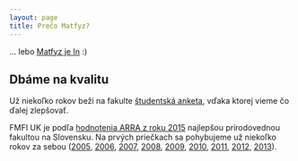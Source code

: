 ```yaml
---
layout: page
title: Prečo Matfyz?
---
```


... lebo [Matfyz je In](https://www.facebook.com/MatfyzJeIn) :)

## Dbáme na kvalitu
Už niekoľko rokov beží na fakulte [študentská anketa](https://anketa.fmph.uniba.sk), vďaka ktorej vieme čo ďalej zlepšovať.

FMFI UK je podľa [hodnotenia ARRA z roku 2015](http://www.arra.sk/ranking-2015) najlepšou prírodovednou fakultou na Slovensku. Na prvých priečkach sa pohybujeme už niekoľko rokov za sebou ([2005](http://www.arra.sk/ranking-2005), [2006](http://www.arra.sk/ranking-2006), [2007](http://www.arra.sk/ranking-2007), [2008](http://www.arra.sk/ranking-2008), [2009](http://www.arra.sk/ranking-2009), [2010](http://www.arra.sk/ranking-2010), [2011](http://www.arra.sk/ranking-2011), [2012](http://www.arra.sk/ranking-2012), [2013](http://www.arra.sk/ranking-2013)).
